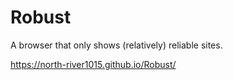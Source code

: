 # Robust

A browser that only shows (relatively) reliable sites. 

https://north-river1015.github.io/Robust/
